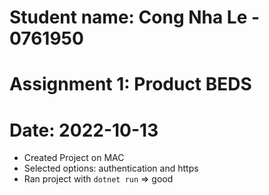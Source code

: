 # Student name: Cong Nha Le - 0761950

# Assignment 1: Product BEDS

# Date: 2022-10-13

- Created Project on MAC
- Selected options: authentication and https
- Ran project with ```dotnet run``` => good



